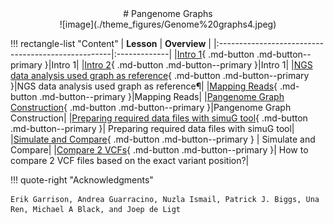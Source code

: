 <center>
# Pangenome Graphs
</center>

<center>
![image](./theme_figures/Genome%20graphs4.jpeg)
</center>

!!! rectangle-list "Content"
    | **Lesson**                                        | **Overview** | 
    |:---------------------------------------------------|:-------------|
    |[Intro 1](./1_Intro_1.md){ .md-button .md-button--primary }|Intro 1|
    |[Intro 2](./1_Intro_Zoe.md){ .md-button .md-button--primary }|Intro 1|
    |[NGS data analysis used graph as reference](./3_Graph_based_variant_calling_for_NGS.md){ .md-button .md-button--primary }|NGS data analysis used graph as reference¶|
    |[Mapping Reads](./mapping_reads.md){ .md-button .md-button--primary }|Mapping Reads|
    |[Pangenome Graph Construction](./2_pangenome_graph_construction.md){ .md-button .md-button--primary }|Pangenome Graph Construction|
    |[Preparing required data files with simuG tool](./preparing_data_files.md){ .md-button .md-button--primary }| Preparing required data files with simuG tool|
    |[Simulate and Compare](./simulate_and_compare.md){ .md-button .md-button--primary } | Simulate and Compare|
    |[Compare 2 VCFs](./vc_position_based_comparison.md){ .md-button .md-button--primary }| How to compare 2 VCF files based on the exact variant position?|




!!! quote-right "Acknowledgments"

    Erik Garrison, Andrea Guarracino, Nuzla Ismail, Patrick J. Biggs, Una Ren, Michael A Black, and Joep de Ligt
